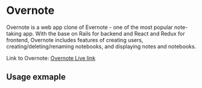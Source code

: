 
<!-- ![alt_text](https://github.com/shinara03/Overnote/tree/master/app/assets/images/readMe/overnote.png) -->

# Overnote 

<!-- ## [Overnote Live link](https://evernote-clone-fsp.herokuapp.com/#/) -->
Overnote is a web app clone of Evernote - one of the most popular note-taking app. With the base on Rails for backend and React and Redux for 
frontend, Overnote includes features of creating users, creating/deleting/renaming notebooks, and displaying notes and notebooks. 

Link to Overnote: [Overnote Live link](https://evernote-clone-fsp.herokuapp.com/#/) 

## Usage exmaple 




 <!-- With the base of Rails for backend and React and Redux for frontend,  -->